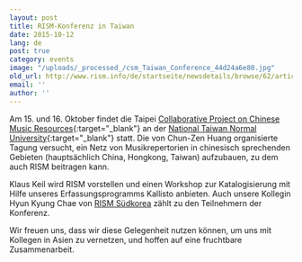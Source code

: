 ```yaml
---
layout: post
title: RISM-Konferenz in Taiwan
date: 2015-10-12
lang: de
post: true
category: events
image: "/uploads/_processed_/csm_Taiwan_Conference_44d24a6e80.jpg"
old_url: http://www.rism.info/de/startseite/newsdetails/browse/62/article/64/rism-conference-in-taiwan.html
email: ''
author: ''
---
```



Am 15. und 16. Oktober findet die Taipei [Collaborative Project on Chinese Music Resources](http://archive.music.ntnu.edu.tw/master2015/){:target="_blank"} an der [National Taiwan Normal University](http://en.ntnu.edu.tw/){:target="_blank"} statt. Die von Chun-Zen Huang organisierte Tagung versucht, ein Netz von Musikrepertorien in chinesisch sprechenden Gebieten (hauptsächlich China, Hongkong, Taiwan) aufzubauen, zu dem auch RISM beitragen kann.



Klaus Keil wird RISM vorstellen und einen Workshop zur Katalogisierung mit Hilfe unseres Erfassungsprogramms Kallisto anbieten. Auch unsere Kollegin Hyun Kyung Chae von [RISM Südkorea](http://ewha.kor.rism.info/index.php?id=528) zählt zu den Teilnehmern der Konferenz.



Wir freuen uns, dass wir diese Gelegenheit nutzen können, um uns mit Kollegen in Asien zu vernetzen, und hoffen auf eine fruchtbare Zusammenarbeit.









<script type="text/javascript">var switchTo5x=true;</script><script type="text/javascript" src="http://w.sharethis.com/button/buttons.js"></script><script type="text/javascript">stLight.options({publisher: "9b601438-1ce1-49d8-bfd7-9cff5df54c17", doNotHash: false, doNotCopy: false, hashAddressBar: false});</script>